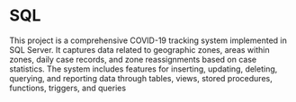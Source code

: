 # SQL
This project is a comprehensive COVID-19 tracking system
 implemented in SQL Server. It captures data related to
 geographic zones, areas within zones, daily case records,
 and zone reassignments based on case statistics. The
 system includes features for inserting, updating, deleting,
 querying, and reporting data through tables, views, stored
 procedures, functions, triggers, and queries
